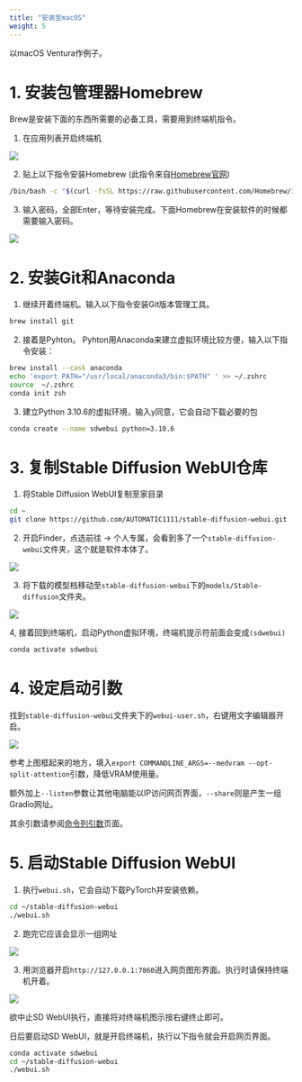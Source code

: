```yaml
---
title: "安装至macOS"
weight: 5
---
```


以macOS Ventura作例子。


# 1. 安装包管理器Homebrew

Brew是安装下面的东西所需要的必备工具，需要用到终端机指令。

1. 在应用列表开启终端机

![](../../../images/MKYNa6u.avif)

2. 贴上以下指令安装Homebrew (此指令来自[Homebrew官网](https://brew.sh/index_zh-tw))
```bash
/bin/bash -c "$(curl -fsSL https://raw.githubusercontent.com/Homebrew/install/HEAD/install.sh)"
```

3. 输入密码，全部Enter，等待安装完成。下面Homebrew在安装软件的时候都需要输入密码。

![](../../../images/BvkF63l.avif)


# 2. 安装Git和Anaconda

1. 继续开着终端机。输入以下指令安装Git版本管理工具。
```bash
brew install git
```


2. 接着是Pyhton。 Pyhton用Anaconda来建立虚拟环境比较方便，输入以下指令安装：
```bash
brew install --cask anaconda
echo 'export PATH="/usr/local/anaconda3/bin:$PATH" ' >> ~/.zshrc
source  ~/.zshrc
conda init zsh
```

3.  建立Python 3.10.6的虚拟环境，输入y同意，它会自动下载必要的包

```bash
conda create --name sdwebui python=3.10.6
```


# 3. 复制Stable Diffusion WebUI仓库

1. 将Stable Diffusion WebUI复制至家目录
```bash
cd ~
git clone https://github.com/AUTOMATIC1111/stable-diffusion-webui.git
```

2. 开启Finder，点选前往 → 个人专属，会看到多了一个`stable-diffusion-webui`文件夹，这个就是软件本体了。

![](../../../images/xPSMOZa.avif)

3. 将下载的模型档移动至`stable-diffusion-webui`下的`models/Stable-diffusion`文件夹。

![](../../../images/XZvCmqn.avif)

4, 接着回到终端机，启动Python虚拟环境，终端机提示符前面会变成`(sdwebui)`
```bash
conda activate sdwebui
```


# 4. 设定启动引数

找到`stable-diffusion-webui`文件夹下的`webui-user.sh`，右键用文字编辑器开启。

![](../../../images/0nkVg73.avif)

参考上图框起来的地方，填入`export COMMANDLINE_ARGS=--medvram --opt-split-attention`引数，降低VRAM使用量。

额外加上`--listen`参数让其他电脑能以IP访问网页界面，`--share`则是产生一组Gradio网址。

其余引数请参阅[命令列引数](..installation/command-line-arguments-and-settings/)页面。


# 5. 启动Stable Diffusion WebUI

1. 执行`webui.sh`，它会自动下载PyTorch并安装依赖。
```bash
cd ~/stable-diffusion-webui
./webui.sh
```

2. 跑完它应该会显示一组网址

![](../../../images/vT6gVFu.avif)


3. 用浏览器开启`http://127.0.0.1:7860`进入网页图形界面。执行时请保持终端机开着。

![](../../../images/ZK9gSnP.avif)

欲中止SD WebUI执行，直接将对终端机图示按右键终止即可。

日后要启动SD WebUI，就是开启终端机，执行以下指令就会开启网页界面。
```bash
conda activate sdwebui
cd ~/stable-diffusion-webui
./webui.sh
```
